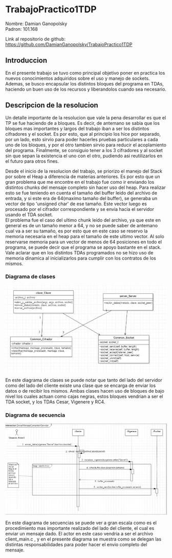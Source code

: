 # TrabajoPractico1TDP

Nombre: Damian Ganopolsky  
Padron: 101.168  

Link al repositorio de github: https://github.com/DamianGanopolsky/TrabajoPractico1TDP

## Introduccion

En el presente trabajo se tuvo como principal objetivo poner en practica los nuevos conocimientos adquiridos sobre el uso y manejo de sockets. Ademas, se busco encapsular los distintos bloques del programa en TDAs, haciendo un buen uso de los recursos y liberandolos cuando sea necesario.  

## Descripcion de la resolucion

Un detalle importante de la resolucion que vale la pena desarrollar es que el TP se fue haciendo de a bloques. Es decir, de antemano se sabia que los bloques mas importantes y largos del trabajo iban a ser los distintos cifradores y el socket. Es por esto, que al principio los hice por separado, por un lado, esto sirvio para poder hacerles pruebas particulares a cada uno de los bloques, y por el otro tambien sirvio para reducir el acoplamiento del programa. Finalmente, se consiguio tener a los 3 cifradores y al socket sin que sepan la existencia el uno con el otro, pudiendo asi reutilizarlos en el futuro para otros fines.

Desde el inicio de la resolucion del trabajo, se priorizo el manejo del Stack por sobre el Heap a diferencia de materias anteriores. Es por esto que un gran problema que me encontre en el trabajo fue como ir enviando los distintos chunks del mensaje completo sin hacer uso del heap. Para realizar esto se fue teniendo en cuenta el tamaño del buffer leido del archivo de entrada, y si este era de 64(maximo tamaño del buffer), se generaba un vector de tipo 'unsigned char' de ese tamaño. Este vector luego es procesado por el cifrador correspondiente y se envia hacia el servidor usando el TDA socket.  
El problema fue el caso del ultimo chunk leido del archivo, ya que este en general es de un tamaño menor a 64, y no se puede saber de antemano cual va a ser su tamaño, es por esto que en este caso se reservo la memoria necesaria en el heap para el tamaño de este ultimo vector. Al solo reservarse memoria para un vector de menos de 64 posiciones en todo el programa, se puede decir que el programa se apoyo bastante en el stack.  
Vale aclarar que en los distintos TDAs programados no se hizo uso de memoria dinamica al inicializarlos para cumplir con los contratos de los mismos.

### Diagrama de clases
![Diagrama de clases](diagrama_clases.png)

En este diagrama de clases se puede notar que tanto del lado del servidor como del lado del cliente existe una clase que se encarga de enviar los datos o de recibir los mismos. Ambas clases hacen uso de bloques de bajo nivel los cuales actuan como cajas negras, estos bloques vendrian a ser el TDA socket, y los TDAs Cesar, Vigenere y RC4.

### Diagrama de secuencia

![Diagrama de secuencia](diagrama_secuencia.png)

En este diagrama de secuencias se puede ver a gran escala como es el procedimiento mas importante realizado del lado del cliente, el cual es enviar un mensaje dado. El actor en este caso vendria a ser el archivo client_main.c , y en el presente diagrama se muestra como se delegan las distintas responsabilidades para poder hacer el envio completo del mensaje.
